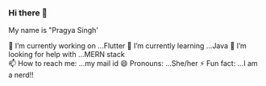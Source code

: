 ### Hi there 👋

  My name is "Pragya Singh'


 🔭 I’m currently working on ...Flutter
 🌱 I’m currently learning ...Java
 🤔 I’m looking for help with ...MERN stack  
 📫 How to reach me: ...my mail id 
 😄 Pronouns: ...She/her
 ⚡ Fun fact: ...I am a nerd!!
